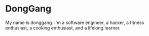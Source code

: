# DongGang

My name is donggang. I'm a software engineer,
a hacker, a fitness enthusiast, a cooking enthusiast,
and a lifelong learner.

